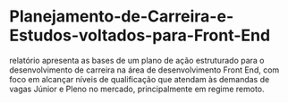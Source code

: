 # Planejamento-de-Carreira-e-Estudos-voltados-para-Front-End
relatório apresenta  as bases de um plano de ação estruturado para o desenvolvimento de carreira na área de desenvolvimento Front End, com foco em alcançar níveis de qualificação que atendam às demandas de vagas Júnior e Pleno no mercado, principalmente em regime remoto.
